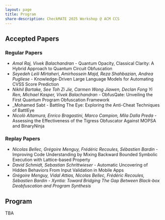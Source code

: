 ```yaml
---
layout: page
title: Program
share-description: CheckMATE 2025 Workshop @ ACM CCS
---
```


## Accepted Papers

### Regular Papers
- _Amal Raj, Vivek Balachandran_ - Quantum Opacity, Classical Clarity: A Hybrid Approach to Quantum Circuit Obfuscation
- _Seyedeh Leili Mirtaheri, Amirhossein Majd, Reza Shahbazian, Andrea Pugliese_ - Knowledge-Driven Large Language Models for Automating CVSS Score Prediction
- _Nikhil Bartake, See Toh Zi Jie, Carmen Wong Jiawen, Declan Fong Yi Ren, Michael Kasper, Vivek Balachandran_ - ObfusQate: Unveiling the First Quantum Program Obfuscation Framework
- _Mohamed Sabt - Battling The Eye: Exploring the Anti-Cheat Techniques of BattlEye
- _Nicolò Altamura, Enrico Bragastini, Marco Campion, Mila Dalla Preda_ - Assessing the Effectiveness of the Tigress Obfuscator Against MOPSA and BinaryNinja


### Replay Papers
- _Nicolas Bellec, Grégoire Menguy, Frédéric Recoules, Sébastien Bardin_ - Improving Code Understanding by Mixing Backward Bounded Symbolic Execution with Lattice-based Property
- _David Schmidt, Sebastian Schrittwieser_ - Automatic Uncovering of Hidden Behaviors From Input Validation in Mobile Apps
- _Grégoire Menguy, Vidal Attias, Nicolas Bellec, Frédéric Recoules, Sébastien Bardin_ - _Xyntia: Toward Bridging The Gap Between Black-box Deobfuscation and Program Synthesis_

## Program
TBA
